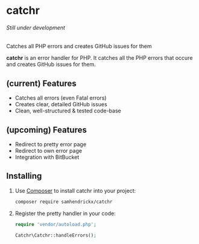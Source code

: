 # catchr
###### Still under development
Catches all PHP errors and creates GitHub issues for them


**catchr** is an error handler for PHP. It catches all the PHP errors that occure and creates GitHub issues for them. 

## (current) Features

- Catches all errors (even Fatal errors)
- Creates clear, detailed GitHub issues
- Clean, well-structured & tested code-base

## (upcoming) Features

- Redirect to pretty error page
- Redirect to own error page
- Integration with BitBucket

## Installing
1. Use [Composer](http://getcomposer.org) to install catchr into your project:

    ```bash
    composer require samhendrickx/catchr
    ```

1. Register the pretty handler in your code:

    ```php
    require 'vendor/autoload.php';
    
    Catchr\Catchr::handleErrors();
    ```
